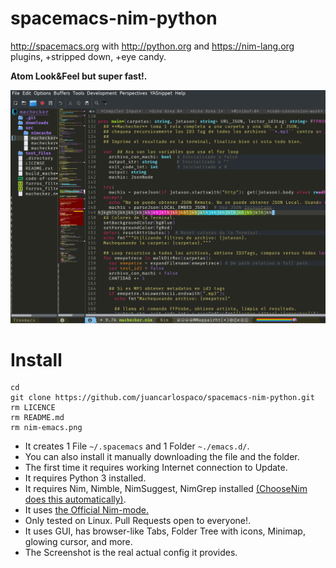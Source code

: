 # spacemacs-nim-python

http://spacemacs.org with http://python.org and https://nim-lang.org plugins, +stripped down, +eye candy.

**Atom Look&Feel but super fast!.**

![Spacemacs](nim-emacs.png)


# Install

```
cd
git clone https://github.com/juancarlospaco/spacemacs-nim-python.git
rm LICENCE
rm README.md
rm nim-emacs.png
```

- It creates 1 File `~/.spacemacs` and 1 Folder `~./emacs.d/`.
- You can also install it manually downloading the file and the folder.
- The first time it requires working Internet connection to Update.
- It requires Python 3 installed.
- It requires Nim, Nimble, NimSuggest, NimGrep installed [(ChooseNim does this automatically)](https://nim-lang.org/install_unix.html).
- It uses [the Official Nim-mode.](https://github.com/nim-lang/nim-mode)
- Only tested on Linux. Pull Requests open to everyone!.
- It uses GUI, has browser-like Tabs, Folder Tree with icons, Minimap, glowing cursor, and more.
- The Screenshot is the real actual config it provides.
